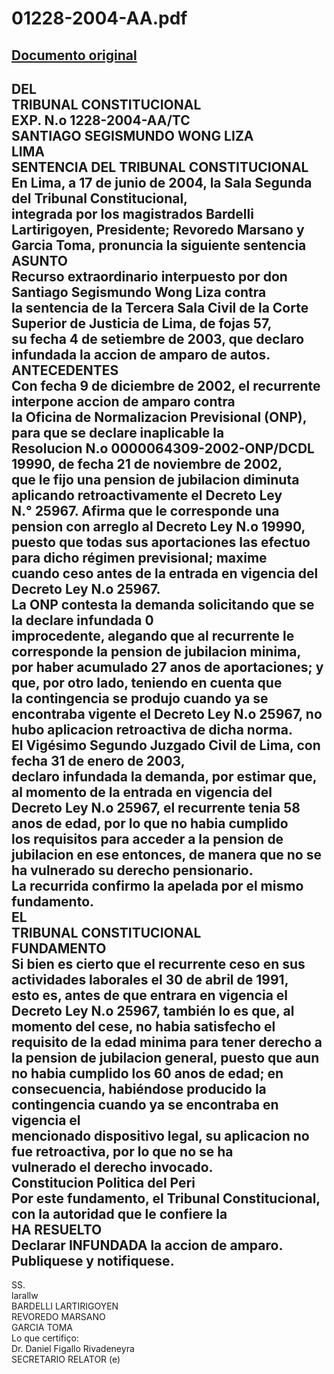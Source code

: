 
01228-2004-AA.pdf
=================
  
[Documento original](https://tc.gob.pe/jurisprudencia/2004/01228-2004-AA.pdf)  
---  
DEL  
TRIBUNAL CONSTITUCIONAL  
EXP. N.o 1228-2004-AA/TC  
SANTIAGO SEGISMUNDO WONG LIZA  
LIMA  
SENTENCIA DEL TRIBUNAL CONSTITUCIONAL  
En Lima, a 17 de junio de 2004, la Sala Segunda del Tribunal Constitucional,  
integrada por los magistrados Bardelli Lartirigoyen, Presidente; Revoredo Marsano y  
Garcia Toma, pronuncia la siguiente sentencia  
ASUNTO  
Recurso extraordinario interpuesto por don Santiago Segismundo Wong Liza contra  
la sentencia de la Tercera Sala Civil de la Corte Superior de Justicia de Lima, de fojas 57,  
su fecha 4 de setiembre de 2003, que declaro infundada la accion de amparo de autos.  
ANTECEDENTES  
Con fecha 9 de diciembre de 2002, el recurrente interpone accion de amparo contra  
la Oficina de Normalizacion Previsional (ONP), para que se declare inaplicable la  
Resolucion N.o 0000064309-2002-ONP/DCDL 19990, de fecha 21 de noviembre de 2002,  
que le fijo una pension de jubilacion diminuta aplicando retroactivamente el Decreto Ley  
N.° 25967. Afirma que le corresponde una pension con arreglo al Decreto Ley N.o 19990,  
puesto que todas sus aportaciones las efectuo para dicho régimen previsional; maxime  
cuando ceso antes de la entrada en vigencia del Decreto Ley N.o 25967.  
La ONP contesta la demanda solicitando que se la declare infundada 0  
improcedente, alegando que al recurrente le corresponde la pension de jubilacion minima,  
por haber acumulado 27 anos de aportaciones; y que, por otro lado, teniendo en cuenta que  
la contingencia se produjo cuando ya se encontraba vigente el Decreto Ley N.o 25967, no  
hubo aplicacion retroactiva de dicha norma.  
El Vigésimo Segundo Juzgado Civil de Lima, con fecha 31 de enero de 2003,  
declaro infundada la demanda, por estimar que, al momento de la entrada en vigencia del  
Decreto Ley N.o 25967, el recurrente tenia 58 anos de edad, por lo que no habia cumplido  
los requisitos para acceder a la pension de jubilacion en ese entonces, de manera que no se  
ha vulnerado su derecho pensionario.  
La recurrida confirmo la apelada por el mismo fundamento.  
EL  
TRIBUNAL CONSTITUCIONAL  
FUNDAMENTO  
Si bien es cierto que el recurrente ceso en sus actividades laborales el 30 de abril de 1991,  
esto es, antes de que entrara en vigencia el Decreto Ley N.o 25967, también lo es que, al  
momento del cese, no habia satisfecho el requisito de la edad minima para tener derecho a  
la pension de jubilacion general, puesto que aun no habia cumplido los 60 anos de edad; en  
consecuencia, habiéndose producido la contingencia cuando ya se encontraba en vigencia el  
mencionado dispositivo legal, su aplicacion no fue retroactiva, por lo que no se ha  
vulnerado el derecho invocado.  
Constitucion Politica del Peri  
Por este fundamento, el Tribunal Constitucional, con la autoridad que le confiere la  
HA RESUELTO  
Declarar INFUNDADA la accion de amparo.  
Publiquese y notifiquese.  
-  
SS.  
larallw  
BARDELLI LARTIRIGOYEN  
REVOREDO MARSANO  
GARCIA TOMA  
Lo que certifiço:  
Dr. Daniel Figallo Rivadeneyra  
SECRETARIO RELATOR (e)